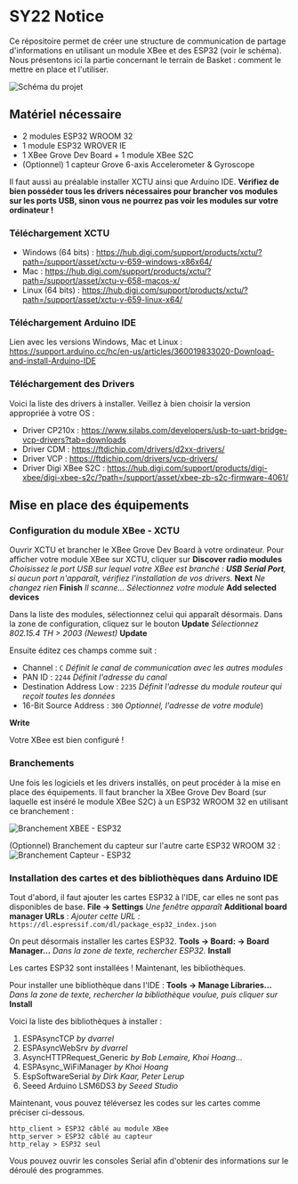 # SY22 Notice

Ce répositoire permet de créer une structure de communication de partage d'informations en utilisant un module XBee et des ESP32 (voir le schéma). Nous présentons ici la partie concernant le terrain de Basket : comment le mettre en place et l'utiliser.

![Schéma du projet](https://i.ibb.co/47NRstg/Sch-ma-projet.png)

## Matériel nécessaire

 - 2 modules ESP32 WROOM 32  
 - 1 module ESP32 WROVER IE 
 - 1 XBee Grove Dev Board + 1 module XBee S2C
 - (Optionnel) 1 capteur Grove 6-axis Accelerometer & Gyroscope

Il faut aussi au préalable installer XCTU ainsi que Arduino IDE. 
**Vérifiez de bien posséder tous les drivers nécessaires pour brancher vos modules sur les ports USB, sinon vous ne pourrez pas voir les modules sur votre ordinateur !** 

### Téléchargement XCTU
- Windows (64 bits) : https://hub.digi.com/support/products/xctu/?path=/support/asset/xctu-v-659-windows-x86x64/
- Mac : https://hub.digi.com/support/products/xctu/?path=/support/asset/xctu-v-658-macos-x/
- Linux (64 bits) : https://hub.digi.com/support/products/xctu/?path=/support/asset/xctu-v-659-linux-x64/

### Téléchargement Arduino IDE

Lien avec les versions Windows, Mac et Linux : https://support.arduino.cc/hc/en-us/articles/360019833020-Download-and-install-Arduino-IDE

### Téléchargement des Drivers

Voici la liste des drivers à installer. Veillez à bien choisir la version appropriée à votre OS :

 - Driver CP210x : https://www.silabs.com/developers/usb-to-uart-bridge-vcp-drivers?tab=downloads
 - Driver CDM : https://ftdichip.com/drivers/d2xx-drivers/
 - Driver VCP : https://ftdichip.com/drivers/vcp-drivers/
 - Driver Digi XBee S2C : https://hub.digi.com/support/products/digi-xbee/digi-xbee-s2c/?path=/support/asset/xbee-zb-s2c-firmware-4061/


## Mise en place des équipements

### Configuration du module XBee - XCTU

Ouvrir XCTU et brancher le XBee Grove Dev Board à votre ordinateur.
Pour afficher votre module XBee sur XCTU, cliquer sur 
**Discover radio modules**
*Choisissez le port USB sur lequel votre XBee est branché : **USB Serial Port**, si aucun port n'apparaît, vérifiez l'installation de vos drivers.*
**Next**
*Ne changez rien*
**Finish**
*Il scanne...*
*Sélectionnez votre module*
**Add selected devices**

Dans la liste des modules, sélectionnez celui qui apparaît désormais. Dans la zone de configuration, cliquez sur le bouton 
**Update**
*Sélectionnez 802.15.4 TH > 2003 (Newest)*
**Update**

Ensuite éditez ces champs comme suit : 

 - Channel : `C`  *Définit le canal de communication avec les autres modules* 
 - PAN ID : `2244` *Définit l'adresse du canal* 
 - Destination Address Low : `2235` *Définit l'adresse du module routeur qui reçoit toutes les données* 
 - 16-Bit Source Address : `300` *Optionnel, l'adresse de votre module*)

**Write**

Votre XBee est bien configuré ! 

### Branchements
Une fois les logiciels et les drivers installés, on peut procéder à la mise en place des équipements. Il faut brancher la XBee Grove Dev Board (sur laquelle est inséré le module XBee S2C) à un ESP32 WROOM 32 en utilisant ce branchement : 

![Branchement XBEE - ESP32](https://i.ibb.co/56H2rN8/Branchement-XBEE-ESP32-1-1.png)

 (Optionnel) Branchement du capteur sur l'autre carte ESP32 WROOM 32 :
![Branchement Capteur - ESP32](https://i.ibb.co/kKng51s/Branchement-Capteur-ESP32.png)

### Installation des cartes et des bibliothèques dans Arduino IDE
 Tout d'abord, il faut ajouter les cartes ESP32 à l'IDE, car elles ne sont pas disponibles de base. 
 **File -> Settings** 
 *Une fenêtre apparaît* 
 **Additional board manager URLs** :
 *Ajouter cette URL :* `https://dl.espressif.com/dl/package_esp32_index.json`
 
 On peut désormais installer les cartes ESP32. 
 **Tools -> Board: -> Board Manager...**
 *Dans la zone de texte, rechercher **ESP32*.**
 **Install**
 
Les cartes ESP32 sont installées ! Maintenant, les bibliothèques.

Pour installer une bibliothèque dans l'IDE : 
**Tools -> Manage Libraries...**
*Dans la zone de texte, rechercher la bibliothèque voulue, puis cliquer sur*
**Install**
 
 Voici la liste des bibliothèques à installer : 
 1. ESPAsyncTCP *by dvarrel*
 2. ESPAsyncWebSrv *by dvarrel*
 3. AsyncHTTPRequest_Generic  *by Bob Lemaire, Khoi Hoang...*
 4. ESPAsync_WiFiManager *by Khoi Hoang*
 5. EspSoftwareSerial *by Dirk Kaar, Peter Lerup*
 6. Seeed Arduino LSM6DS3 *by Seeed Studio*

Maintenant, vous pouvez téléversez les codes sur les cartes comme préciser ci-dessous.

    http_client > ESP32 câblé au module XBee
    http_server > ESP32 câblé au capteur
    http_relay > ESP32 seul

Vous pouvez ouvrir les consoles Serial afin d'obtenir des informations sur le déroulé des programmes.
